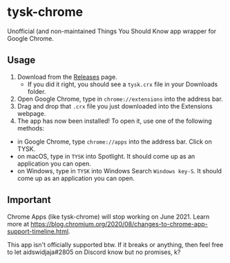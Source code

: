 # tysk-chrome
Unofficial (and non-maintained Things You Should Know app wrapper for Google Chrome.

## Usage

1. Download from the [Releases](https://github.com/pigeon-robotics/tysk-chrome/releases) page.
    - If you did it right, you should see a `tysk.crx` file in your Downloads folder.
2. Open Google Chrome, type in `chrome://extensions` into the address bar.
3. Drag and drop that `.crx` file you just downloaded into the Extensions webpage.
4. The app has now been installed! To open it, use one of the following methods:
- in Google Chrome, type `chrome://apps` into the address bar. Click on TYSK.
- on macOS, type in `TYSK` into Spotlight. It should come up as an application you can open.
- on Windows, type in `TYSK` into Windows Search `Windows key-S`. It should come up as an application you can open.

## Important

Chrome Apps (like tysk-chrome) will stop working on June 2021. Learn more at https://blog.chromium.org/2020/08/changes-to-chrome-app-support-timeline.html.

This app isn't officially supported btw. If it breaks or anything, then feel free to let aidswidjaja#2805 on Discord know but no promises, k?
